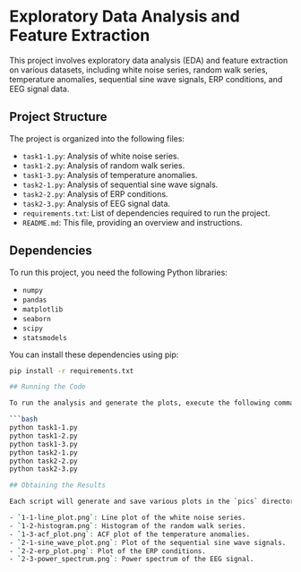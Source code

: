 # Exploratory Data Analysis and Feature Extraction

This project involves exploratory data analysis (EDA) and feature extraction on various datasets, including white noise series, random walk series, temperature anomalies, sequential sine wave signals, ERP conditions, and EEG signal data.

## Project Structure

The project is organized into the following files:

- `task1-1.py`: Analysis of white noise series.
- `task1-2.py`: Analysis of random walk series.
- `task1-3.py`: Analysis of temperature anomalies.
- `task2-1.py`: Analysis of sequential sine wave signals.
- `task2-2.py`: Analysis of ERP conditions.
- `task2-3.py`: Analysis of EEG signal data.
- `requirements.txt`: List of dependencies required to run the project.
- `README.md`: This file, providing an overview and instructions.

## Dependencies

To run this project, you need the following Python libraries:

- `numpy`
- `pandas`
- `matplotlib`
- `seaborn`
- `scipy`
- `statsmodels`

You can install these dependencies using pip:

```bash
pip install -r requirements.txt

## Running the Code

To run the analysis and generate the plots, execute the following command for each script:

```bash
python task1-1.py
python task1-2.py
python task1-3.py
python task2-1.py
python task2-2.py
python task2-3.py

## Obtaining the Results

Each script will generate and save various plots in the `pics` directory. The plots are saved with descriptive filenames, making it easy to identify the content of each plot. For example:

- `1-1-line_plot.png`: Line plot of the white noise series.
- `1-2-histogram.png`: Histogram of the random walk series.
- `1-3-acf_plot.png`: ACF plot of the temperature anomalies.
- `2-1-sine_wave_plot.png`: Plot of the sequential sine wave signals.
- `2-2-erp_plot.png`: Plot of the ERP conditions.
- `2-3-power_spectrum.png`: Power spectrum of the EEG signal.

